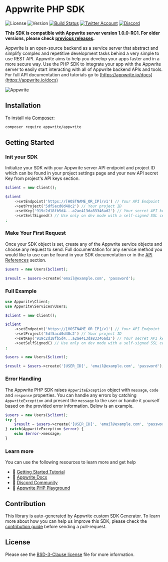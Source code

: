 # Appwrite PHP SDK

![License](https://img.shields.io/github/license/appwrite/sdk-for-php.svg?style=flat-square&v=1)
![Version](https://img.shields.io/badge/api%20version-1.0.0-RC1-blue.svg?style=flat-square&v=1)
[![Build Status](https://img.shields.io/travis/com/appwrite/sdk-generator?style=flat-square)](https://travis-ci.com/appwrite/sdk-generator)
[![Twitter Account](https://img.shields.io/twitter/follow/appwrite?color=00acee&label=twitter&style=flat-square)](https://twitter.com/appwrite)
[![Discord](https://img.shields.io/discord/564160730845151244?label=discord&style=flat-square)](https://appwrite.io/discord)

**This SDK is compatible with Appwrite server version 1.0.0-RC1. For older versions, please check [previous releases](https://github.com/appwrite/sdk-for-php/releases).**

Appwrite is an open-source backend as a service server that abstract and simplify complex and repetitive development tasks behind a very simple to use REST API. Appwrite aims to help you develop your apps faster and in a more secure way. Use the PHP SDK to integrate your app with the Appwrite server to easily start interacting with all of Appwrite backend APIs and tools. For full API documentation and tutorials go to [https://appwrite.io/docs](https://appwrite.io/docs)

![Appwrite](https://appwrite.io/images/github.png)

## Installation

To install via [Composer](http://getcomposer.org/):

```bash
composer require appwrite/appwrite
```


## Getting Started

### Init your SDK
Initialize your SDK with your Appwrite server API endpoint and project ID which can be found in your project settings page and your new API secret Key from project's API keys section.

```php
$client = new Client();

$client
    ->setEndpoint('https://[HOSTNAME_OR_IP]/v1') // Your API Endpoint
    ->setProject('5df5acd0d48c2') // Your project ID
    ->setKey('919c2d18fb5d4...a2ae413da83346ad2') // Your secret API key
    ->setSelfSigned() // Use only on dev mode with a self-signed SSL cert
;
```

### Make Your First Request
Once your SDK object is set, create any of the Appwrite service objects and choose any request to send. Full documentation for any service method you would like to use can be found in your SDK documentation or in the [API References](https://appwrite.io/docs) section.

```php
$users = new Users($client);

$result = $users->create('email@example.com', 'password');
```

### Full Example
```php
use Appwrite\Client;
use Appwrite\Services\Users;

$client = new Client();

$client
    ->setEndpoint('https://[HOSTNAME_OR_IP]/v1') // Your API Endpoint
    ->setProject('5df5acd0d48c2') // Your project ID
    ->setKey('919c2d18fb5d4...a2ae413da83346ad2') // Your secret API key
    ->setSelfSigned() // Use only on dev mode with a self-signed SSL cert
;

$users = new Users($client);

$result = $users->create('[USER_ID]', 'email@example.com', 'password');
```

### Error Handling
The Appwrite PHP SDK raises `AppwriteException` object with `message`, `code` and `response` properties. You can handle any errors by catching `AppwriteException` and present the `message` to the user or handle it yourself based on the provided error information. Below is an example.

```php
$users = new Users($client);
try {
    $result = $users->create('[USER_ID]', 'email@example.com', 'password');
} catch(AppwriteException $error) {
    echo $error->message;
}

```

### Learn more
You can use the following resources to learn more and get help
- 🚀 [Getting Started Tutorial](https://appwrite.io/docs/getting-started-for-server)
- 📜 [Appwrite Docs](https://appwrite.io/docs)
- 💬 [Discord Community](https://appwrite.io/discord)
- 🚂 [Appwrite PHP Playground](https://github.com/appwrite/playground-for-php)


## Contribution

This library is auto-generated by Appwrite custom [SDK Generator](https://github.com/appwrite/sdk-generator). To learn more about how you can help us improve this SDK, please check the [contribution guide](https://github.com/appwrite/sdk-generator/blob/master/CONTRIBUTING.md) before sending a pull-request.

## License

Please see the [BSD-3-Clause license](https://raw.githubusercontent.com/appwrite/appwrite/master/LICENSE) file for more information.
